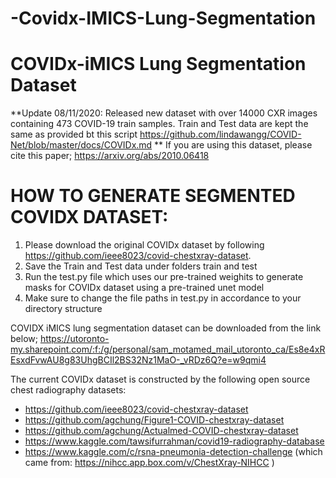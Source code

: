 # -Covidx-IMICS-Lung-Segmentation
# COVIDx-iMICS Lung Segmentation Dataset
**Update 08/11/2020: Released new dataset with over 14000 CXR images containing 473 COVID-19 train samples. Train and Test data are kept the same as provided bt this script https://github.com/lindawangg/COVID-Net/blob/master/docs/COVIDx.md
** If you are using this dataset, please cite this paper;  https://arxiv.org/abs/2010.06418

# HOW TO GENERATE SEGMENTED COVIDX DATASET:

  1) Please download the original COVIDx dataset by following https://github.com/ieee8023/covid-chestxray-dataset. 
  2) Save the Train and Test data under folders train and test
  3) Run the test.py file which uses our pre-trained weighits to generate masks for COVIDx dataset using a pre-trained unet model
  4) Make sure to change the file paths in test.py in accordance to your directory structure

COVIDX iMICS lung segmentation dataset can be downloaded from the link below;
https://utoronto-my.sharepoint.com/:f:/g/personal/sam_motamed_mail_utoronto_ca/Es8e4xREsxdFvwAU8g83UhgBCIl2BS32Nz1MaO-_vRDz6Q?e=w9qmi4

The current COVIDx dataset is constructed by the following open source chest radiography datasets:
* https://github.com/ieee8023/covid-chestxray-dataset
* https://github.com/agchung/Figure1-COVID-chestxray-dataset
* https://github.com/agchung/Actualmed-COVID-chestxray-dataset
* https://www.kaggle.com/tawsifurrahman/covid19-radiography-database
* https://www.kaggle.com/c/rsna-pneumonia-detection-challenge (which came from: https://nihcc.app.box.com/v/ChestXray-NIHCC )


